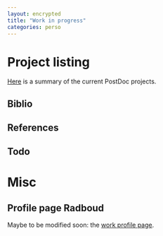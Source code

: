 ```yaml
---
layout: encrypted
title: "Work in progress"
categories: perso 
---
```


# Project listing

[Here](/perso/projects/) is a summary of the current PostDoc projects.

## Biblio

## References

## Todo

# Misc

## Profile page Radboud

Maybe to be modified soon: the [work profile page](https://www.ru.nl/english/people/weissbart-h/).


